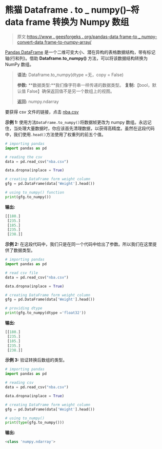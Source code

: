# 熊猫 Dataframe . to _ numpy()–将 data frame 转换为 Numpy 数组

> 原文:[https://www . geesforgeks . org/pandas-data frame-to _ numpy-convert-data frame-to-numpy-array/](https://www.geeksforgeeks.org/pandas-dataframe-to_numpy-convert-dataframe-to-numpy-array/)

[Pandas DataFrame](https://www.geeksforgeeks.org/python-pandas-dataframe/) 是一个二维可变大小、潜在异构的表格数据结构，带有标记轴(行和列)。借助 **Dataframe.to_numpy()** 方法，可以将该数据结构转换为 NumPy 数组。

> **语法:** Dataframe.to_numpy(dtype =无，copy = False)
> 
> **参数:**
> **数据类型:**我们像字符串一样传递的数据类型。
> **复制:**【bool，默认值 False】确保返回值不是另一个数组上的视图。
> 
> **返回:**
> numpy.ndarray

要获得 csv 文件的链接，点击 [nba.csv](https://media.geeksforgeeks.org/wp-content/uploads/nba.csv)

**示例 1:** 使用方法`DataFrame.to_numpy()`将数据帧更改为 numpy 数组。永远记住，当处理大量数据时，你应该首先清理数据，以获得高精度。虽然在这段代码中，我们使用`.head()`方法使用了权重列的前五个值。

```py
# importing pandas
import pandas as pd 

# reading the csv  
data = pd.read_csv("nba.csv") 

data.dropna(inplace = True)

# creating DataFrame form weight column
gfg = pd.DataFrame(data['Weight'].head())

# using to_numpy() function
print(gfg.to_numpy())
```

**输出:**

```py
[[180.]
 [235.]
 [185.]
 [235.]
 [238.]]
```

**示例 2:** 在这段代码中，我们只是在同一个代码中给出了参数。所以我们在这里提供了数据类型。

```py
# importing pandas
import pandas as pd 

# read csv file  
data = pd.read_csv("nba.csv") 

data.dropna(inplace = True)

# creating DataFrame form weight column
gfg = pd.DataFrame(data['Weight'].head())

# providing dtype
print(gfg.to_numpy(dtype ='float32'))
```

**输出:**

```py
[[180.]
 [235.]
 [185.]
 [235.]
 [238.]]
```

**示例 3:** 验证转换后数组的类型。

```py
# importing pandas 
import pandas as pd 

# reading csv  
data = pd.read_csv("nba.csv") 

data.dropna(inplace = True)

# creating DataFrame form weight column
gfg = pd.DataFrame(data['Weight'].head())

# using to_numpy()
print(type(gfg.to_numpy()))
```

**输出:**

```py
<class 'numpy.ndarray'>
```